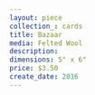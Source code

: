 ```yaml
---
layout: piece
collection_: cards
title: Bazaar
media: Felted Wool
description:
dimensions: 5" x 6"
price: $3.50
create_date: 2016
---
```

